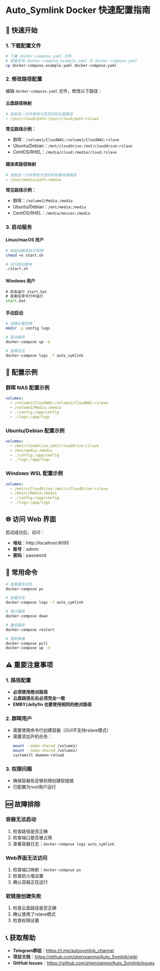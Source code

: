 # Auto_Symlink Docker 快速配置指南

## 🚀 快速开始

### 1. 下载配置文件
```bash
# 下载 docker-compose.yaml 文件
# 或者复制 docker-compose.example.yaml 为 docker-compose.yaml
cp docker-compose.example.yaml docker-compose.yaml
```

### 2. 修改路径配置
编辑 `docker-compose.yaml` 文件，修改以下路径：

#### 云盘路径映射
```yaml
# 找到这一行并修改为您的实际云盘路径
- /your/cloud/path:/your/cloud/path:rslave
```

**常见路径示例：**
- 群晖：`/volume1/CloudNAS:/volume1/CloudNAS:rslave`
- Ubuntu/Debian：`/mnt/clouddrive:/mnt/clouddrive:rslave`
- CentOS/RHEL：`/media/cloud:/media/cloud:rslave`

#### 媒体库路径映射
```yaml
# 找到这一行并修改为您的实际媒体库路径
- /your/media/path:/media
```

**常见路径示例：**
- 群晖：`/volume2/Media:/media`
- Ubuntu/Debian：`/mnt/media:/media`
- CentOS/RHEL：`/media/movies:/media`

### 3. 启动服务

#### Linux/macOS 用户
```bash
# 给启动脚本执行权限
chmod +x start.sh

# 运行启动脚本
./start.sh
```

#### Windows 用户
```cmd
# 双击运行 start.bat
# 或者在命令行中运行
start.bat
```

#### 手动启动
```bash
# 创建必要目录
mkdir -p config logs

# 启动服务
docker-compose up -d

# 查看日志
docker-compose logs -f auto_symlink
```

## 🔧 配置示例

### 群晖 NAS 配置示例
```yaml
volumes:
  - /volume1/CloudNAS:/volume1/CloudNAS:rslave
  - /volume2/Media:/media
  - ./config:/app/config
  - ./logs:/app/logs
```

### Ubuntu/Debian 配置示例
```yaml
volumes:
  - /mnt/clouddrive:/mnt/clouddrive:rslave
  - /mnt/media:/media
  - ./config:/app/config
  - ./logs:/app/logs
```

### Windows WSL 配置示例
```yaml
volumes:
  - /mnt/c/CloudDrive:/mnt/c/CloudDrive:rslave
  - /mnt/c/Media:/media
  - ./config:/app/config
  - ./logs:/app/logs
```

## 🌐 访问 Web 界面

启动成功后，访问：
- **地址**：http://localhost:8095
- **账号**：admin
- **密码**：password

## 📝 常用命令

```bash
# 查看服务状态
docker-compose ps

# 查看日志
docker-compose logs -f auto_symlink

# 停止服务
docker-compose down

# 重启服务
docker-compose restart

# 更新镜像
docker-compose pull
docker-compose up -d
```

## ⚠️ 重要注意事项

### 1. 路径配置
- **必须使用绝对路径**
- **云盘路径左右必须完全一致**
- **EMBY/Jellyfin 也要使用相同的绝对路径**

### 2. 群晖用户
- 需要使用命令行创建容器（GUI不支持rslave模式）
- 需要添加开机任务：
  ```bash
  mount --make-shared /volume1/
  mount --make-shared /volume2/
  systemctl daemon-reload
  ```

### 3. 权限问题
- 确保容器有足够权限创建软链接
- 已配置为root用户运行

## 🆘 故障排除

### 容器无法启动
1. 检查路径是否正确
2. 检查端口是否被占用
3. 查看容器日志：`docker-compose logs auto_symlink`

### Web界面无法访问
1. 检查端口映射：`docker-compose ps`
2. 检查防火墙设置
3. 确认容器正在运行

### 软链接创建失败
1. 检查云盘路径是否正确
2. 确认使用了rslave模式
3. 检查权限设置

## 📞 获取帮助

- **Telegram群组**：https://t.me/autosymlink_channel
- **项目文档**：https://github.com/shenxianmq/Auto_Symlink/wiki
- **GitHub Issues**：https://github.com/shenxianmq/Auto_Symlink/issues
